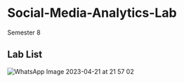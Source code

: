 # Social-Media-Analytics-Lab
Semester 8



## Lab List

![WhatsApp Image 2023-04-21 at 21 57 02](https://user-images.githubusercontent.com/74452252/233766156-f352f8bc-823b-4ad9-9ec4-b37fd965d09e.jpg)
